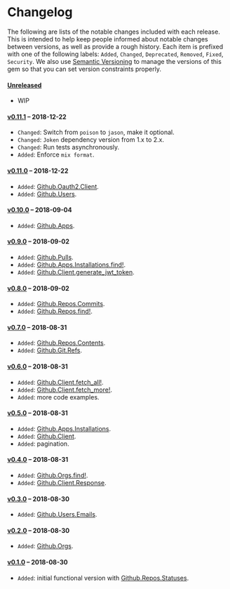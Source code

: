 # Changelog

The following are lists of the notable changes included with each release.
This is intended to help keep people informed about notable changes between
versions, as well as provide a rough history. Each item is prefixed with
one of the following labels: `Added`, `Changed`, `Deprecated`,
`Removed`, `Fixed`, `Security`. We also use [Semantic Versioning](http://semver.org)
to manage the versions of this gem so
that you can set version constraints properly.

#### [Unreleased](https://github.com/WorkflowCI/github/compare/v0.11.1...HEAD)

* WIP

#### [v0.11.1](https://github.com/WorkflowCI/github/compare/v0.11.0...v0.11.1) – 2018-12-22

* `Changed`: Switch from `poison` to `jason`, make it optional.
* `Changed`: `Joken` dependency version from 1.x to 2.x.
* `Changed`: Run tests asynchronously.
* `Added`: Enforce `mix format`.

#### [v0.11.0](https://github.com/WorkflowCI/github/compare/v0.10.0...v0.11.0) – 2018-12-22

* `Added`: [Github.Oauth2.Client](https://hexdocs.pm/github/Github.Oauth2.Client.html).
* `Added`: [Github.Users](https://hexdocs.pm/github/Github.Users.html).

#### [v0.10.0](https://github.com/WorkflowCI/github/compare/v0.9.0...v0.10.0) – 2018-09-04

* `Added`: [Github.Apps](https://hexdocs.pm/github/Github.Apps.html).

#### [v0.9.0](https://github.com/WorkflowCI/github/compare/v0.8.0...v0.9.0) – 2018-09-02

* `Added`: [Github.Pulls](https://hexdocs.pm/github/Github.Pulls.html).
* `Added`: [Github.Apps.Installations.find!](https://hexdocs.pm/github/Github.Apps.Installations.html#find!/2).
* `Added`: [Github.Client.generate_jwt_token](https://hexdocs.pm/github/Github.Client.html#generate_jwt_token/1).

#### [v0.8.0](https://github.com/WorkflowCI/github/compare/v0.7.0...v0.8.0) – 2018-09-02

* `Added`: [Github.Repos.Commits](https://hexdocs.pm/github/Github.Repos.Commits.html).
* `Added`: [Github.Repos.find!](https://hexdocs.pm/github/Github.Repos.html#find!/2).

#### [v0.7.0](https://github.com/WorkflowCI/github/compare/v0.6.0...v0.7.0) – 2018-08-31

* `Added`: [Github.Repos.Contents](https://hexdocs.pm/github/Github.Repos.Contents.html).
* `Added`: [Github.Git.Refs](https://hexdocs.pm/github/Github.Git.Refs.html).

#### [v0.6.0](https://github.com/WorkflowCI/github/compare/v0.5.0...v0.6.0) – 2018-08-31

* `Added`: [Github.Client.fetch_all!](https://hexdocs.pm/github/Github.Client.html#fetch_all!/1).
* `Added`: [Github.Client.fetch_more!](https://hexdocs.pm/github/Github.Client.html#fetch_more!/1).
* `Added`: more code examples.

#### [v0.5.0](https://github.com/WorkflowCI/github/compare/v0.4.0...v0.5.0) – 2018-08-31

* `Added`: [Github.Apps.Installations](https://hexdocs.pm/github/Github.Apps.Installations.html).
* `Added`: [Github.Client](https://hexdocs.pm/github/Github.Client.html).
* `Added`: pagination.

#### [v0.4.0](https://github.com/WorkflowCI/github/compare/v0.3.0...v0.4.0) – 2018-08-31

* `Added`: [Github.Orgs.find!](https://hexdocs.pm/github/Github.Orgs.html#find!/2).
* `Added`: [Github.Client.Response](https://hexdocs.pm/github/Github.Client.Response.html).

#### [v0.3.0](https://github.com/WorkflowCI/github/compare/v0.2.0...v0.3.0) – 2018-08-30

* `Added`: [Github.Users.Emails](https://hexdocs.pm/github/Github.Users.Emails.html).

#### [v0.2.0](https://github.com/WorkflowCI/github/compare/v0.1.0...v0.2.0) – 2018-08-30

* `Added`: [Github.Orgs](https://hexdocs.pm/github/Github.Orgs.html).

#### [v0.1.0](https://github.com/WorkflowCI/github/commit/456368e9fafc3416787ff1275c281f6dad236280) – 2018-08-30

* `Added`: initial functional version with [Github.Repos.Statuses](https://hexdocs.pm/github/Github.Repos.Statuses.html).
